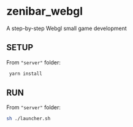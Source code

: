 # zenibar_webgl
A step-by-step Webgl small game development


## SETUP

From ```"server"``` folder:
```bash
 yarn install
```

## RUN
From ```"server"``` folder:
```bash
sh ./launcher.sh
```